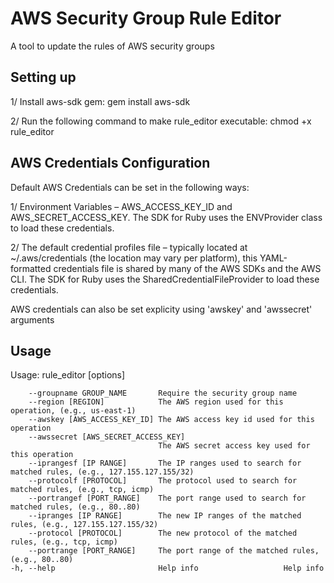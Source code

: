 # AWS Security Group Rule Editor

A tool to update the rules of AWS security groups

## Setting up

  1/ Install aws-sdk gem: gem install aws-sdk
    
  2/ Run the following command to make rule_editor executable: chmod +x rule_editor

## AWS Credentials Configuration
Default AWS Credentials can be set in the following ways:

1/ Environment Variables – AWS_ACCESS_KEY_ID and AWS_SECRET_ACCESS_KEY. The SDK for Ruby uses the ENVProvider class to load these credentials.

2/ The default credential profiles file – typically located at ~/.aws/credentials (the location may vary per platform), this YAML-formatted credentials file is shared by many of the AWS SDKs and the AWS CLI. The SDK for Ruby uses the SharedCredentialFileProvider to load these credentials.

AWS credentials can also be set explicity using 'awskey' and 'awssecret' arguments

## Usage

Usage: rule_editor [options]

        --groupname GROUP_NAME       Require the security group name
        --region [REGION]            The AWS region used for this operation, (e.g., us-east-1)
        --awskey [AWS_ACCESS_KEY_ID] The AWS access key id used for this operation
        --awssecret [AWS_SECRET_ACCESS_KEY]
                                     The AWS secret access key used for this operation
        --iprangesf [IP RANGE]       The IP ranges used to search for matched rules, (e.g., 127.155.127.155/32)
        --protocolf [PROTOCOL]       The protocol used to search for matched rules, (e.g., tcp, icmp)
        --portrangef [PORT_RANGE]    The port range used to search for matched rules, (e.g., 80..80)
        --ipranges [IP RANGE]        The new IP ranges of the matched rules, (e.g., 127.155.127.155/32)
        --protocol [PROTOCOL]        The new protocol of the matched rules, (e.g., tcp, icmp)
        --portrange [PORT_RANGE]     The port range of the matched rules, (e.g., 80..80)
    -h, --help                       Help info                   Help info



